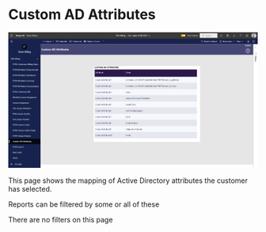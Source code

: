 # Custom AD Attributes

![Report Image](TeamsBillingYE/TB8893.png)

This page shows the mapping of Active Directory attributes the customer has selected.

Reports can be filtered by some or all of these 

There are no filters on this page

